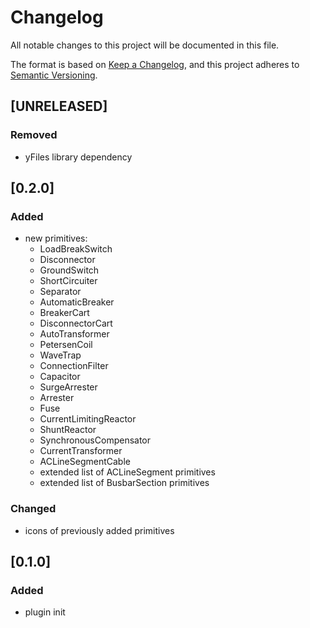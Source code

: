 # Changelog

All notable changes to this project will be documented in this file.

The format is based on [Keep a Changelog](https://keepachangelog.com/en/1.0.0/),
and this project adheres to [Semantic Versioning](https://semver.org/spec/v2.0.0.html).

## [UNRELEASED]

### Removed

- yFiles library dependency

## [0.2.0]

### Added

- new primitives:
  - LoadBreakSwitch
  - Disconnector
  - GroundSwitch
  - ShortCircuiter
  - Separator
  - AutomaticBreaker
  - BreakerCart
  - DisconnectorCart
  - AutoTransformer
  - PetersenCoil
  - WaveTrap
  - ConnectionFilter
  - Capacitor
  - SurgeArrester
  - Arrester
  - Fuse
  - CurrentLimitingReactor
  - ShuntReactor
  - SynchronousCompensator
  - CurrentTransformer
  - ACLineSegmentCable
  - extended list of ACLineSegment primitives
  - extended list of BusbarSection primitives

### Changed

- icons of previously added primitives

## [0.1.0]

### Added

- plugin init
